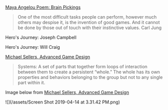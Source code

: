 [Maya Angelou Poem: Brain Pickings](https://www.brainpickings.org/2018/05/09/a-brave-and-startling-truth-maya-angelou/)


>One of the most difficult tasks people can perform, however much others may despise it, is the invention of good games. And it cannot be done by those out of touch with their instinctive values.
Carl Jung 

Hero's Journey: Joseph Campbell

Hero's Journey:  Will Craig


[Michael Sellers, Advanced Game Design](https://learning.oreilly.com/library/view/advanced-game-design/9780134668185/ch2.xhtml#ch2)
> Systems: A set of parts that together form loops of interaction between them to create a persistent “whole.” The whole has its own properties and behaviors belonging to the group but not to any single part within it. 

Image below from [Michael Sellers, Advanced Game Design](https://learning.oreilly.com/library/view/advanced-game-design/9780134668185/ch2.xhtml#ch2)

![](/assets/Screen Shot 2019-04-14 at 3.31.42 PM.png)
